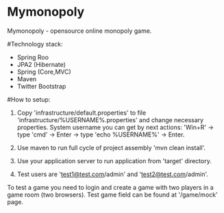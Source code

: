 Mymonopoly
==========

Mymonopoly - opensource online monopoly game.

#Technology stack:
* Spring Roo
* JPA2 (Hibernate)
* Spring (Core,MVC)
* Maven
* Twitter Bootstrap



#How to setup:

1) Copy 'infrastructure/default.properties' to file 'infrastructure/%USERNAME%.properties' and change necessary
properties. System username you can get by next actions: 'Win+R' -> type 'cmd' -> Enter -> type 'echo %USERNAME%' -> Enter.

2) Use maven to run full cycle of project assembly 'mvn clean install'.

3) Use your application server to run application from 'target' directory.

4) Test users are 'test1@test.com/admin' and 'test2@test.com/admin'.



To test a game you need to login and create a game with two players in a game room (two browsers).
Test game field can be found at '/game/mock' page.
